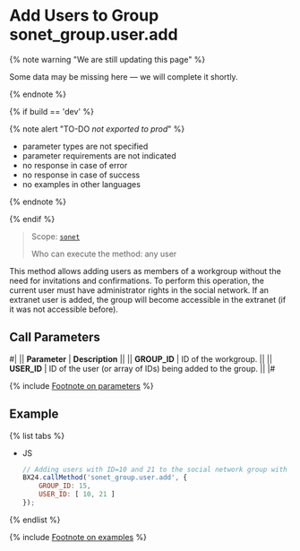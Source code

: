 # Add Users to Group sonet_group.user.add

{% note warning "We are still updating this page" %}

Some data may be missing here — we will complete it shortly.

{% endnote %}

{% if build == 'dev' %}

{% note alert "TO-DO _not exported to prod_" %}

- parameter types are not specified
- parameter requirements are not indicated
- no response in case of error
- no response in case of success
- no examples in other languages

{% endnote %}

{% endif %}

> Scope: [`sonet`](../../scopes/permissions.md)
>
> Who can execute the method: any user

This method allows adding users as members of a workgroup without the need for invitations and confirmations. To perform this operation, the current user must have administrator rights in the social network. If an extranet user is added, the group will become accessible in the extranet (if it was not accessible before).

## Call Parameters

#|
|| **Parameter** | **Description** ||
|| **GROUP_ID** | ID of the workgroup. ||
|| **USER_ID** | ID of the user (or array of IDs) being added to the group. ||
|#

{% include [Footnote on parameters](../../../_includes/required.md) %}

## Example

{% list tabs %}

- JS

    ```js
    // Adding users with ID=10 and 21 to the social network group with ID=15
    BX24.callMethod('sonet_group.user.add', {
        GROUP_ID: 15,
        USER_ID: [ 10, 21 ]
    });
    ```

{% endlist %}

{% include [Footnote on examples](../../../_includes/examples.md) %}